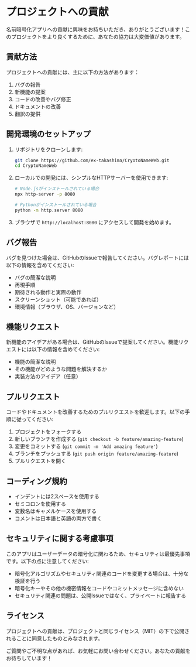# プロジェクトへの貢献

名前暗号化アプリへの貢献に興味をお持ちいただき、ありがとうございます！このプロジェクトをより良くするために、あなたの協力は大変価値があります。

## 貢献方法

プロジェクトへの貢献には、主に以下の方法があります：

1. バグの報告
2. 新機能の提案
3. コードの改善やバグ修正
4. ドキュメントの改善
5. 翻訳の提供

## 開発環境のセットアップ

1. リポジトリをクローンします:
   ```bash
   git clone https://github.com/ex-takashima/CryotoNameWeb.git
   cd CryptoNameWeb
   ```

2. ローカルでの開発には、シンプルなHTTPサーバーを使用できます:
   ```bash
   # Node.jsがインストールされている場合
   npx http-server -p 8080
   
   # Pythonがインストールされている場合
   python -m http.server 8080
   ```

3. ブラウザで `http://localhost:8080` にアクセスして開発を始めます。

## バグ報告

バグを見つけた場合は、GitHubのIssueで報告してください。バグレポートには以下の情報を含めてください:

- バグの簡潔な説明
- 再現手順
- 期待される動作と実際の動作
- スクリーンショット（可能であれば）
- 環境情報（ブラウザ、OS、バージョンなど）

## 機能リクエスト

新機能のアイデアがある場合は、GitHubのIssueで提案してください。機能リクエストには以下の情報を含めてください:

- 機能の簡潔な説明
- その機能がどのような問題を解決するか
- 実装方法のアイデア（任意）

## プルリクエスト

コードやドキュメントを改善するためのプルリクエストを歓迎します。以下の手順に従ってください:

1. プロジェクトをフォークする
2. 新しいブランチを作成する (`git checkout -b feature/amazing-feature`)
3. 変更をコミットする (`git commit -m 'Add amazing feature'`)
4. ブランチをプッシュする (`git push origin feature/amazing-feature`)
5. プルリクエストを開く

## コーディング規約

- インデントには2スペースを使用する
- セミコロンを使用する
- 変数名はキャメルケースを使用する
- コメントは日本語と英語の両方で書く

## セキュリティに関する考慮事項

このアプリはユーザーデータの暗号化に関わるため、セキュリティは最優先事項です。以下の点に注意してください:

- 暗号化アルゴリズムやセキュリティ関連のコードを変更する場合は、十分な検証を行う
- 暗号化キーやその他の機密情報をコードやコミットメッセージに含めない
- セキュリティ関連の問題は、公開Issueではなく、プライベートに報告する

## ライセンス

プロジェクトへの貢献は、プロジェクトと同じライセンス（MIT）の下で公開されることに同意したものとみなされます。

ご質問やご不明な点があれば、お気軽にお問い合わせください。あなたの貢献をお待ちしています！
